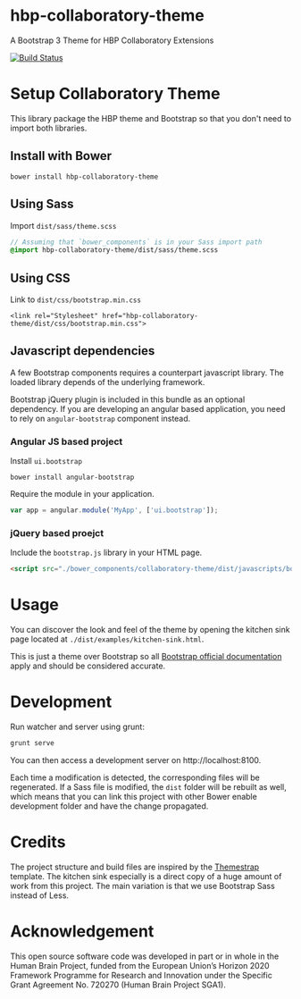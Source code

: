 # hbp-collaboratory-theme

A Bootstrap 3 Theme for HBP Collaboratory Extensions

[![Build Status](https://bbpcode.epfl.ch/ci/buildStatus/icon?job=platform.collaboratory-theme.github&build=1)](https://bbpcode.epfl.ch/ci/job/platform.collaboratory-theme.github/1/)

# Setup Collaboratory Theme

This library package the HBP theme and Bootstrap so that you don't need to
import both libraries.

## Install with Bower

```
bower install hbp-collaboratory-theme
```

## Using Sass

Import `dist/sass/theme.scss`

```scss
// Assuming that `bower_components` is in your Sass import path
@import hbp-collaboratory-theme/dist/sass/theme.scss
```

## Using CSS

Link to `dist/css/bootstrap.min.css`

```
<link rel="Stylesheet" href="hbp-collaboratory-theme/dist/css/bootstrap.min.css">
```

## Javascript dependencies

A few Bootstrap components requires a counterpart javascript library. The loaded
library depends of the underlying framework.

Bootstrap jQuery plugin is included in this bundle as an optional dependency.
If you are developing an angular based application, you need to rely on
`angular-bootstrap` component instead.

### Angular JS based project

Install `ui.bootstrap`

```
bower install angular-bootstrap
```

Require the module in your application.

```js
var app = angular.module('MyApp', ['ui.bootstrap']);
```

### jQuery based proejct

Include the `bootstrap.js` library in your HTML page.

```html
<script src="./bower_components/collaboratory-theme/dist/javascripts/bootstrap.min.js">
```

# Usage

You can discover the look and feel of the theme by opening the kitchen sink page located at `./dist/examples/kitchen-sink.html`.

This is just a theme over Bootstrap so all  [Bootstrap official documentation](http://getbootstrap.com/) apply and should be considered accurate.



# Development

Run watcher and server using grunt:

```bash
grunt serve
```

You can then access a development server on http://localhost:8100.

Each time a modification is detected, the corresponding files will be
regenerated. If a Sass file is modified, the `dist` folder will be rebuilt
as well, which means that you can link this project with other Bower enable
development folder and have the change propagated.

# Credits

The project structure and build files are inspired by the [Themestrap] template.
The kitchen sink especially is a direct copy of a huge amount of work from this
project.
The main variation is that we use Bootstrap Sass instead of Less.

[Themestrap]: http://code.divshot.com/themestrap/

# Acknowledgement

This open source software code was developed in part or in whole in the Human Brain Project, funded from the European Union’s Horizon 2020 Framework Programme for Research and Innovation under the Specific Grant Agreement No. 720270 (Human Brain Project SGA1).
